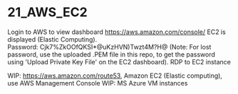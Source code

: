 # 21_AWS_EC2

Login to AWS to view dashboard  https://aws.amazon.com/console/
  EC2 is displayed (Elastic Computing).    
  Password: Cjk7%ZkOOfQKSI*@uKzHVN)Twzt4M?H@     (Note: For lost password, use the uploaded .PEM file in this repo, to get the password using 'Upload Private Key File' on the EC2 dashboard).
  RDP to EC2 instance

WIP: https://aws.amazon.com/route53, Amazon EC2 (Elastic computing), use AWS Management Console
WIP: MS Azure VM instances
